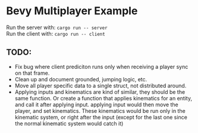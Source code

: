 # Bevy Multiplayer Example
Run the server with: `cargo run -- server`  
Run the client with: `cargo run -- client`

## TODO:
- Fix bug where client prediciton runs only when receiving a player sync
on that frame.
- Clean up and document grounded, jumping logic, etc.
- Move all player specific data to a single struct, not distributed around.
- Applying inputs and kinematics are kind of similar, they should be the same 
function. Or create a function that applies kinematics for an entity, and call it
after applying input. applying input would then move the player, and set kinematics.
These kinematics would be run only in the kinematic system, or right after the 
input (except for the last one since the normal kinematic system would catch it)

